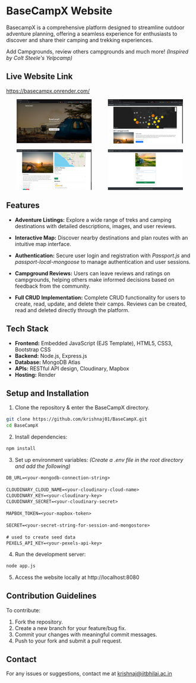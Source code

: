 # BaseCampX Website
BasecampX is a comprehensive platform designed to streamline outdoor adventure planning, offering a seamless experience for enthusiasts to discover and share their camping and trekking experiences.

Add Campgrounds, review others campgrounds and much more! *(Inspired by Colt Steele's Yelpcamp)*

## Live Website Link
https://basecampx.onrender.com/

<div style="display: flex; align-items: center; justify-content: space-evenly; flex-wrap: wrap; gap: 1rem">
    <img src="./assets/screenshots/home-page.png" alt="BasecampX Home Page" style="width: 40%; height: auto;">
    <img src="./assets/screenshots/campgrounds-page.png" alt="BasecampX Campgrounds Page" style="width: 40%; height: auto;">
    <img src="./assets/screenshots/single-campground-page.png" alt="BasecampX Single Campground Page" style="width: 40%; height: auto;">
    <img src="./assets/screenshots/register-page.png" alt="BasecampX Register Page" style="width: 40%; height: auto;">
</div>

## Features
- **Adventure Listings:** Explore a wide range of treks and camping destinations with detailed descriptions, images, and user reviews.

- **Interactive Map:** Discover nearby destinations and plan routes with an intuitive map interface.

- **Authentication:** Secure user login and registration with *Passport.js* and *passport-local-mongoose* to manage authentication and user sessions.

- **Campground Reviews:** Users can leave reviews and ratings on campgrounds, helping others make informed decisions based on feedback from the community.

- **Full CRUD Implementation:** Complete CRUD functionality for users to create, read, update, and delete their camps. Reviews can be created, read and deleted directly through the platform.

## Tech Stack
- **Frontend:** Embedded JavaScript (EJS Template), HTML5, CSS3, Bootstrap CSS
- **Backend:** Node.js, Express.js
- **Database:** MongoDB Atlas
- **APIs:** RESTful API design, Cloudinary, Mapbox
- **Hosting:** Render

##  Setup and Installation
1. Clone the repository & enter the BaseCampX directory.
```bash
git clone https://github.com/krishnaj01/BaseCampX.git
cd BaseCampX
```
2. Install dependencies:
```bash
npm install
```
3. Set up environment variables:
*(Create a .env file in the root directory and add the following)*

```
DB_URL=<your-mongodb-connection-string>

CLOUDINARY_CLOUD_NAME=<your-cloudinary-cloud-name>
CLOUDINARY_KEY=<your-cloudinary-key>
CLOUDINARY_SECRET=<your-cloudinary-secret>

MAPBOX_TOKEN=<your-mapbox-token>

SECRET=<your-secret-string-for-session-and-mongostore>

# used to create seed data
PEXELS_API_KEY=<your-pexels-api-key>
```
4. Run the development server:
```bash
node app.js
```
5. Access the website locally at http://localhost:8080

## Contribution Guidelines
To contribute:
1. Fork the repository.
2. Create a new branch for your feature/bug fix.
3. Commit your changes with meaningful commit messages.
4. Push to your fork and submit a pull request.

## Contact
For any issues or suggestions, contact me at krishnaj@iitbhilai.ac.in